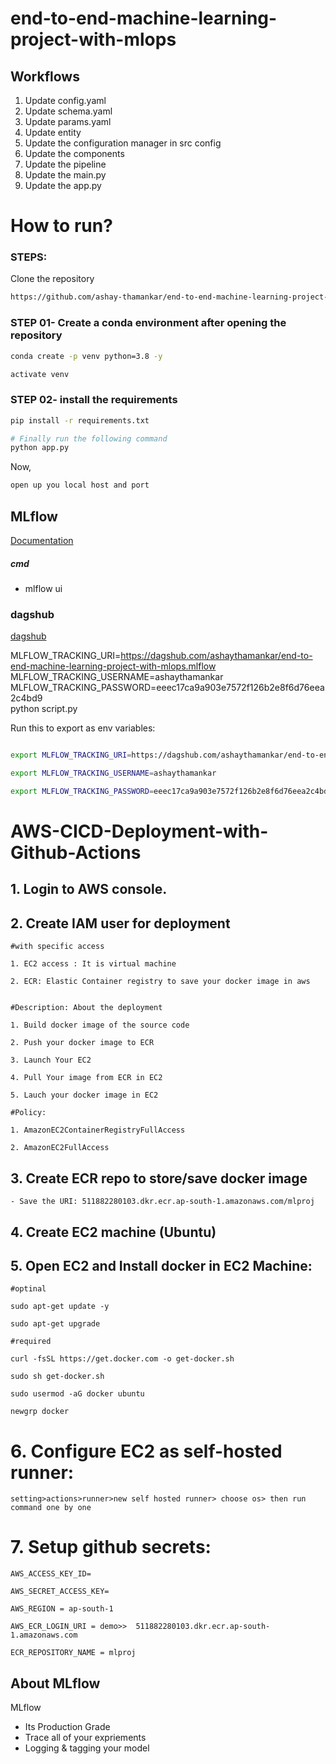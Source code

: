 # end-to-end-machine-learning-project-with-mlops

## Workflows

1. Update config.yaml
2. Update schema.yaml
3. Update params.yaml
4. Update entity
5. Update the configuration manager in src config
6. Update the components 
7. Update the pipeline
8. Update the main.py
9. Update the app.py


# How to run?
### STEPS:

Clone the repository

```bash
https://github.com/ashay-thamankar/end-to-end-machine-learning-project-with-mlops.git
```
### STEP 01- Create a conda environment after opening the repository

```bash
conda create -p venv python=3.8 -y
```

```bash
activate venv
```


### STEP 02- install the requirements
```bash
pip install -r requirements.txt
```


```bash
# Finally run the following command
python app.py
```

Now,
```bash
open up you local host and port
```



## MLflow

[Documentation](https://mlflow.org/docs/latest/index.html)


##### cmd
- mlflow ui

### dagshub
[dagshub](https://dagshub.com/)

MLFLOW_TRACKING_URI=https://dagshub.com/ashaythamankar/end-to-end-machine-learning-project-with-mlops.mlflow \
MLFLOW_TRACKING_USERNAME=ashaythamankar \
MLFLOW_TRACKING_PASSWORD=eeec17ca9a903e7572f126b2e8f6d76eea2c4bd9 \
python script.py

Run this to export as env variables:

```bash

export MLFLOW_TRACKING_URI=https://dagshub.com/ashaythamankar/end-to-end-machine-learning-project-with-mlops.mlflow

export MLFLOW_TRACKING_USERNAME=ashaythamankar 

export MLFLOW_TRACKING_PASSWORD=eeec17ca9a903e7572f126b2e8f6d76eea2c4bd9

```



# AWS-CICD-Deployment-with-Github-Actions

## 1. Login to AWS console.

## 2. Create IAM user for deployment

	#with specific access

	1. EC2 access : It is virtual machine

	2. ECR: Elastic Container registry to save your docker image in aws


	#Description: About the deployment

	1. Build docker image of the source code

	2. Push your docker image to ECR

	3. Launch Your EC2 

	4. Pull Your image from ECR in EC2

	5. Lauch your docker image in EC2

	#Policy:

	1. AmazonEC2ContainerRegistryFullAccess

	2. AmazonEC2FullAccess

	
## 3. Create ECR repo to store/save docker image
    - Save the URI: 511882280103.dkr.ecr.ap-south-1.amazonaws.com/mlproj

	
## 4. Create EC2 machine (Ubuntu) 

## 5. Open EC2 and Install docker in EC2 Machine:
	
	
	#optinal

	sudo apt-get update -y

	sudo apt-get upgrade
	
	#required

	curl -fsSL https://get.docker.com -o get-docker.sh

	sudo sh get-docker.sh

	sudo usermod -aG docker ubuntu

	newgrp docker
	
# 6. Configure EC2 as self-hosted runner:
    setting>actions>runner>new self hosted runner> choose os> then run command one by one


# 7. Setup github secrets:

    AWS_ACCESS_KEY_ID=

    AWS_SECRET_ACCESS_KEY=

    AWS_REGION = ap-south-1

    AWS_ECR_LOGIN_URI = demo>>  511882280103.dkr.ecr.ap-south-1.amazonaws.com

    ECR_REPOSITORY_NAME = mlproj




## About MLflow 
MLflow

 - Its Production Grade
 - Trace all of your expriements
 - Logging & tagging your model

